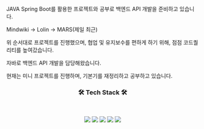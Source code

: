 JAVA Spring Boot를 활용한 프로젝트와 공부로 백엔드 API 개발을 준비하고 있습니다.

Mindwiki -> Lolin -> MARS(제일 최근)

위 순서대로 프로젝트를 진행했으며, 협업 및 유지보수를 편하게 하기 위해, 점점 코드퀄리티를 높여갔습니다.

자바로 백엔드 API 개발을 담당해왔습니다.

현재는 미니 프로젝트를 진행하며, 기본기를 재정리하고 공부하고 있습니다.

<h3 align="center"><b>🛠 Tech Stack 🛠</b></h3>
</br>
<p align="center">
<img src="https://img.shields.io/badge/JAVA-007396?style=for-the-badge&logo=java&logoColor=white">
<img src="https://img.shields.io/badge/SpringBoot-6DB33F?style=for-the-badge&logo=Spring&logoColor=white">
<img src="https://img.shields.io/badge/mysql-4479A1?style=for-the-badge&logo=mysql&logoColor=white">
<img src="https://img.shields.io/badge/aws-232F3E?style=for-the-badge&logo=aws&logoColor=white">
<img src="https://img.shields.io/badge/vue.js-4FC08D?style=for-the-badge&logo=vue.js&logoColor=white">
